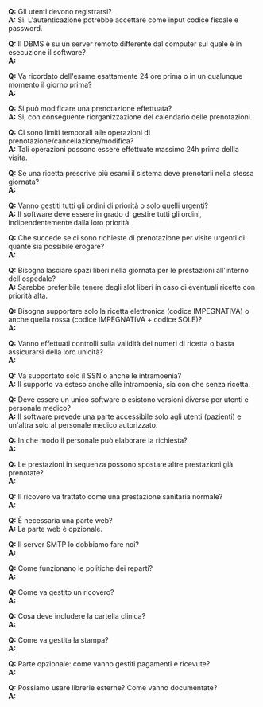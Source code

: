 __Q:__ Gli utenti devono registrarsi?  
__A:__ Si. L'autenticazione potrebbe accettare come input codice fiscale e password.
>

__Q:__ Il DBMS è su un server remoto differente dal computer sul quale è in esecuzione il software?  
__A:__
>

__Q:__ Va ricordato dell'esame esattamente 24 ore prima o in un qualunque momento il giorno prima?  
__A:__
> 

__Q:__ Si può modificare una prenotazione effettuata?  
__A:__ Si, con conseguente riorganizzazione del calendario delle prenotazioni.
> 

__Q:__ Ci sono limiti temporali alle operazioni di prenotazione/cancellazione/modifica?  
__A:__ Tali operazioni possono essere effettuate massimo 24h prima dellla visita.
> 

__Q:__ Se una ricetta prescrive più esami il sistema deve prenotarli nella stessa giornata?  
__A:__ 
> 

__Q:__ Vanno gestiti tutti gli ordini di priorità o solo quelli urgenti?  
__A:__ Il software deve essere in grado di gestire tutti gli ordini, indipendentemente dalla loro priorità.
> 

__Q:__ Che succede se ci sono richieste di prenotazione per visite urgenti di quante sia possibile erogare?  
__A:__ 
> 

__Q:__ Bisogna lasciare spazi liberi nella giornata per le prestazioni all'interno dell'ospedale?  
__A:__ Sarebbe preferibile tenere degli slot liberi in caso di eventuali ricette con priorità alta.
> 

__Q:__ Bisogna supportare solo la ricetta elettronica (codice IMPEGNATIVA) o anche quella rossa (codice IMPEGNATIVA + codice SOLE)?  
__A:__
> 

__Q:__ Vanno effettuati controlli sulla validità dei numeri di ricetta o basta assicurarsi della loro unicità?  
__A:__
> 

__Q:__ Va supportato solo il SSN o anche le intramoenia?  
__A:__ Il supporto va esteso anche alle intramoenia, sia con che senza ricetta.
> 

__Q:__ Deve essere un unico software o esistono versioni diverse per utenti e personale medico?  
__A:__ Il software prevede una parte accessibile solo agli utenti (pazienti) e un'altra solo al personale medico autorizzato.
>
 
__Q:__ In che modo il personale può elaborare la richiesta?  
__A:__
>

__Q:__ Le prestazioni in sequenza possono spostare altre prestazioni già prenotate?  
__A:__
> 

__Q:__ Il ricovero va trattato come una prestazione sanitaria normale?  
__A:__
> 

__Q:__ È necessaria una parte web?  
__A:__ La parte web è opzionale.
>
 
__Q:__ Il server SMTP lo dobbiamo fare noi?  
__A:__
>
 
__Q:__ Come funzionano le politiche dei reparti?  
__A:__
>

__Q:__ Come va gestito un ricovero?  
__A:__
> 

__Q:__ Cosa deve includere la cartella clinica?  
__A:__
>

__Q:__ Come va gestita la stampa?  
__A:__
>

__Q:__ Parte opzionale: come vanno gestiti pagamenti e ricevute?  
__A:__
>

__Q:__ Possiamo usare librerie esterne? Come vanno documentate?  
__A:__
> 
